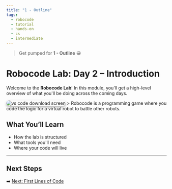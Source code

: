 ```yaml
---
title: "1 - Outline"
tags:
  - robocode
  - tutorial
  - hands-on
  - cs
  - intermediate
---
```


> Get pumped for **1 - Outline** 😀

# Robocode Lab: Day 2 – Introduction

Welcome to the **Robocode Lab**! In this module, you'll get a high-level overview of what you'll be doing across the coming days.

<img src="/images/low/robocode/example_game.webp" alt="vs code download screen" style="border-radius: 12px; box-shadow: 0 4px 8px rgba(0, 0, 0, 0.3);">
> Robocode is a programming game where you code the logic for a virtual robot to battle other robots.

## What You’ll Learn

- How the lab is structured
- What tools you'll need
- Where your code will live

---

## Next Steps

➡️ [Next: First Lines of Code](/robocode/Day-2/02_first_lines)
